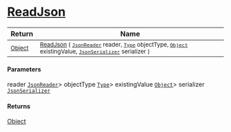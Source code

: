 # [ReadJson](./DistanceFunctionJsonConverter-100664086.md)



| Return | Name | 
| --- | --- | 
| <sub>[Object](https://docs.microsoft.com/en-us/dotnet/api/System.Object)</sub>| <sub>[ReadJson](./DistanceFunctionJsonConverter-100664086.md) ( [`JsonReader`](./DistanceFunctionJsonConverter-100664086.md) reader, [`Type`](https://docs.microsoft.com/en-us/dotnet/api/System.Type) objectType, [`Object`](https://docs.microsoft.com/en-us/dotnet/api/System.Object) existingValue, [`JsonSerializer`](./DistanceFunctionJsonConverter-100664086.md) serializer )</sub>| <br>


#### Parameters
 reader  [`JsonReader`](./DistanceFunctionJsonConverter-100664086.md)> objectType  [`Type`](https://docs.microsoft.com/en-us/dotnet/api/System.Type)> existingValue  [`Object`](https://docs.microsoft.com/en-us/dotnet/api/System.Object)> serializer  [`JsonSerializer`](./DistanceFunctionJsonConverter-100664086.md)
#### Returns
[Object](https://docs.microsoft.com/en-us/dotnet/api/System.Object)